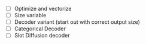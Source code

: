 - [ ] Optimize and vectorize
- [ ] Size variable
- [ ] Decoder variant (start out with correct output size)
- [ ] Categorical Decoder
- [ ] Slot Diffusion decoder